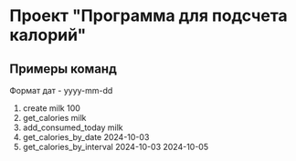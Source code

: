 # Проект "Программа для подсчета калорий"
## Примеры команд
Формат дат - yyyy-mm-dd
1. create milk 100
2. get_calories milk
3. add_consumed_today milk
4. get_calories_by_date 2024-10-03
5. get_calories_by_interval 2024-10-03 2024-10-05